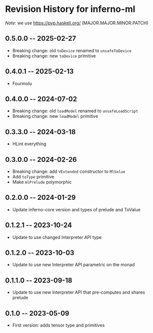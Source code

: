 # Revision History for inferno-ml
*Note*: we use https://pvp.haskell.org/ (MAJOR.MAJOR.MINOR.PATCH)

## 0.5.0.0 -- 2025-02-27
* Breaking change: old `toDevice` renamed to `unsafeToDevice`
* Breaking change: new `toDevice` primitive

## 0.4.0.1 -- 2025-02-13
* Fourmolu

## 0.4.0.0 -- 2024-07-02
* Breaking change: old `loadModel` renamed to `unsafeLoadScript`
* Breaking change: new `loadModel` primitive

## 0.3.3.0 -- 2024-03-18
* HLint everything

## 0.3.0.0 -- 2024-02-26
* Breaking change: add `VExtended` constructor to `MlValue`
* Add `toType` primitive
* Make `mlPrelude` polymorphic

## 0.2.0.0 -- 2024-01-29
* Update inferno-core version and types of prelude and ToValue

## 0.1.2.1 -- 2023-10-24
* Update to use changed Interpreter API type

## 0.1.2.0 -- 2023-10-03
* Update to use new Interpreter API parametric on the monad

## 0.1.1.0 -- 2023-09-18
* Update to use new Interpreter API that pre-computes and shares prelude

## 0.1.0 -- 2023-05-09
* First version: adds tensor type and primitives
